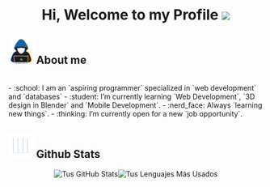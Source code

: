 <h1 align="center"><b>Hi, Welcome to my Profile </b><img src="https://media.giphy.com/media/hvRJCLFzcasrR4ia7z/giphy.gif" width="35"></h1>

## <picture><img src = "https://github.com/D0JYAN/D0JYAN/blob/main/Img/about_me.gif?raw=true" width = 50px></picture> About me

<br>
- :school: I am an `aspiring programmer` specialized in `web development` and `databases` 
- :student: I’m currently learning `Web Development`, `3D design in Blender` and `Mobile Development`.
- :nerd_face: Always `learning new things`.
- :thinking: I’m currently open for a new `job opportunity`.

<br>

## <picture> <img src = "https://github.com/Da-Internet/Da-Internet/blob/main/Img/Statistics.gif?raw=true" width = 50px>  </picture> Github Stats

<div align="center" style="display: flex; justify-content: center;">
  <img alt="Tus GitHub Stats" src="https://github-readme-stats.vercel.app/api/?username=Da-Internet&show_icons=true&include_all_commits=true&count_private=true&theme=react&hide_border=true&bg_color=1F222E&title_color=F85D7F&icon_color=F8D866" height="170px"/>
  <img alt="Tus Lenguajes Más Usados" src="https://github-readme-stats.vercel.app/api/top-langs/?username=Da-Internet&langs_count=8&layout=compact&theme=react&hide_border=true&bg_color=1F222E&title_color=F85D7F&icon_color=F8D866" height="170px"/>
</div>

<!--
**Da-Internet/Da-Internet** is a ✨ _special_ ✨ repository because its `README.md` (this file) appears on your GitHub profile.

Here are some ideas to get you started:

- 🔭 I’m currently working on ...
- 🌱 I’m currently learning ...
- 👯 I’m looking to collaborate on ...
- 🤔 I’m looking for help with ...
- 💬 Ask me about ...
- 📫 How to reach me: ...
- 😄 Pronouns: ...
- ⚡ Fun fact: ...
-->
